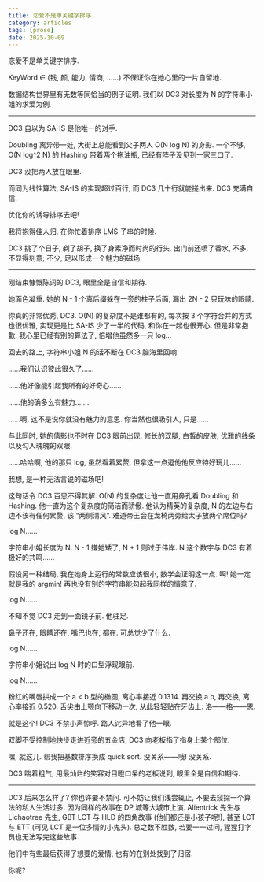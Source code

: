 ```yaml
---
title: 恋爱不是单关键字排序
category: articles
tags: [prose]
date: 2025-10-09
---
```


恋爱不是单关键字排序.

KeyWord ∈ (钱, 颜, 能力, 情商, ……) 不保证你在她心里的一片自留地.

数据结构世界里有无数等同恰当的例子证明. 我们以 DC3 对长度为 N 的字符串小姐的求爱为例.

---

DC3 自以为 SA-IS 是他唯一的对手.

Doubling 离异带一娃, 大街上总能看到父子两人 O(N log N) 的身影. 一个不够, O(N log^2 N) 的 Hashing 带着两个拖油瓶, 已经有阵子没见到一家三口了.

DC3 没把两人放在眼里.

而同为线性算法, SA-IS 的实现超过百行, 而 DC3 几十行就能搓出来. DC3 充满自信.

优化你的诱导排序去吧!

我将抱得佳人归, 在你忙着排序 LMS 子串的时候.

DC3 挑了个日子, 剃了胡子, 换了身素净而时尚的行头. 出门前还喷了香水, 不多, 不显得刻意; 不少, 足以形成一个魅力的磁场.

---

刚结束慷慨陈词的 DC3, 眼里全是自信和期待.

她面色凝重. 她的 N - 1 个真后缀躲在一旁的柱子后面, 漏出 2N - 2 只玩味的眼睛.

你真的非常优秀, DC3. O(N) 的复杂度不是谁都有的, 每次按 3 个字符合并的方式也很优雅, 实现更是比 SA-IS 少了一半的代码, 和你在一起也很开心. 但是非常抱歉, 我心里已经有别的算法了, 倍增他虽然多一只 log...

回去的路上, 字符串小姐 N 的话不断在 DC3 脑海里回响.

……我们认识彼此很久了……

……他好像能引起我所有的好奇心……

……他的确多么有魅力…….

……啊, 这不是说你就没有魅力的意思. 你当然也很吸引人, 只是……

与此同时, 她的倩影也不时在 DC3 眼前出现. 修长的双腿, 白皙的皮肤, 优雅的线条以及勾人魂魄的双眼.

……哈哈啊, 他的那只 log, 虽然看着累赘, 但拿这一点逗他他反应特好玩儿……

我想, 是一种无法言说的磁场吧!

这句话令 DC3 百思不得其解. O(N) 的复杂度让他一直用鼻孔看 Doubling 和 Hashing. 他一直为这个复杂度的简洁而骄傲. 他认为精英的复杂度, N 的左边与右边不该有任何累赘, 该 “两侧清风”. 难道帝王会在龙椅两旁给太子放两个席位吗?

log N……

字符串小姐长度为 N. N - 1 嫌她矮了, N + 1 则过于伟岸. N 这个数字与 DC3 有着极好的共鸣……

假设另一种结局, 我在她身上运行的常数应该很小, 数学会证明这一点. 啊! 她一定就是我的 argmin! 再也没有别的字符串能勾起我同样的情意了.

log N……

不知不觉 DC3 走到一面镜子前. 他驻足.

鼻子还在, 眼睛还在, 嘴巴也在, 都在. 可总觉少了什么.

log N……

字符串小姐说出 log N 时的口型浮现眼前. 

log N……

粉红的嘴唇拱成一个 a < b 型的椭圆, 离心率接近 0.1314. 再交换 a b, 再交换, 离心率接近 0.520. 舌尖由上颚向下移动一次, 从此轻轻贴在牙齿上: 洛——格——恩.

就是这个! DC3 不禁小声惊呼. 路人诧异地看了他一眼.

双脚不受控制地快步走进近旁的五金店, DC3 向老板指了指身上某个部位.

嘿, 就这儿. 帮我把基数排序换成 quick sort. 没关系——哦! 没关系.

DC3 喘着粗气, 用最灿烂的笑容对目瞪口呆的老板说到, 眼里全是自信和期待.

---

DC3 后来怎么样了? 你也许要不禁问. 可不妨让我们浅尝辄止, 不要去窥探一个算法的私人生活过多. 因为同样的故事在 DP 城等大城市上演. Alientrick 先生与 Lichaotree 先生, GBT LCT 与 HLD 的四角故事 (他们都还是小孩子呢!), 甚至 LCT 与 ETT (可见 LCT 是一位多情的小鬼头). 总之数不胜数, 若要一一过问, 猩猩打字员也无法写完这些故事.

他们中有些最后获得了想要的爱情, 也有的在别处找到了归宿.

你呢?